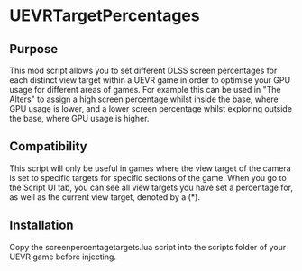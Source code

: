 # UEVRTargetPercentages

## Purpose

This mod script allows you to set different DLSS screen percentages for each distinct view target within a UEVR game in order to optimise your GPU usage for different areas of games. 
For example this can be used in "The Alters" to assign a high screen percentage whilst inside the base, where GPU usage is lower, and a lower screen percentage whilst exploring outside the base, where GPU usage is higher.

## Compatibility

This script will only be useful in games where the view target of the camera is set to specific targets for specific sections of the game.
When you go to the Script UI tab, you can see all view targets you have set a percentage for, as well as the current view target, denoted by a (*).

## Installation

Copy the screenpercentagetargets.lua script into the scripts folder of your UEVR game before injecting.
